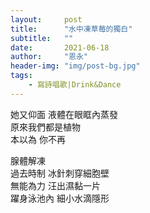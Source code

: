 ```yaml
---
layout:     post
title:      "水中凍草莓的獨白"
subtitle:   ""
date:       2021-06-18
author:     "恩永"
header-img: "img/post-bg.jpg"
tags:
    - 寫詩唱歌|Drink&Dance
---
```


她又仰面 液體在眼眶內蒸發  
原來我們都是植物  
本以為 你不再  

腺體解凍   
過去時制 冰針刺穿細胞壁  
無能為力 汪出濕黏一片  
躍身泳池內 細小水滴隱形    
